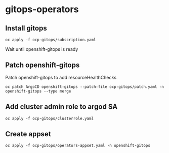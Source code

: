 # gitops-operators

## Install gitops

```
oc apply -f ocp-gitops/subscription.yaml
```

Wait until openshift-gitops is ready

## Patch openshift-gitops
Patch openshift-gitops to add resourceHealthChecks

```
oc patch ArgoCD openshift-gitops --patch-file ocp-gitops/patch.yaml -n openshift-gitops --type merge
```

## Add cluster admin role to argod SA

```
oc apply -f ocp-gitops/clusterrole.yaml
```

## Create appset

```
oc apply -f ocp-gitops/operators-appset.yaml -n openshift-gitops
```